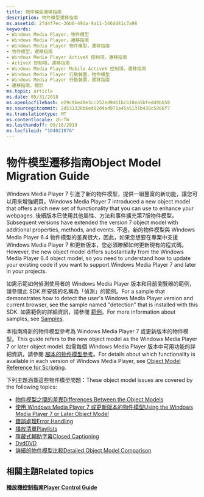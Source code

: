 ```yaml
---
title: 物件模型遷移指南
description: 物件模型遷移指南
ms.assetid: 2fd4f7ec-36b0-49da-9a11-546dd41c7a98
keywords:
- Windows Media Player，物件模型
- Windows Media Player，遷移指南
- Windows Media Player 物件模型，遷移指南
- 物件模型，遷移指南
- Windows Media Player ActiveX 控制項，遷移指南
- ActiveX 控制項，遷移指南
- Windows Media Player Mobile ActiveX 控制項，遷移指南
- Windows Media Player 行動裝置，物件模型
- Windows Media Player 行動裝置，遷移指南
- 遷移指南，關於
ms.topic: article
ms.date: 05/31/2018
ms.openlocfilehash: e29c9be40e3cc252ed9461bcb18ea5bfed49bb58
ms.sourcegitcommit: 2d531328b6ed82d4ad971a45a5131b430c5866f7
ms.translationtype: MT
ms.contentlocale: zh-TW
ms.lasthandoff: 09/16/2019
ms.locfileid: "104021876"
---
```

# <a name="object-model-migration-guide"></a><span data-ttu-id="7b5b8-113">物件模型遷移指南</span><span class="sxs-lookup"><span data-stu-id="7b5b8-113">Object Model Migration Guide</span></span>

<span data-ttu-id="7b5b8-114">Windows Media Player 7 引進了新的物件模型，提供一組豐富的新功能，讓您可以用來增強網頁。</span><span class="sxs-lookup"><span data-stu-id="7b5b8-114">Windows Media Player 7 introduced a new object model that offers a rich new set of functionality that you can use to enhance your webpages.</span></span> <span data-ttu-id="7b5b8-115">後續版本已使用其他屬性、方法和事件擴充第7版物件模型。</span><span class="sxs-lookup"><span data-stu-id="7b5b8-115">Subsequent versions have extended the version 7 object model with additional properties, methods, and events.</span></span> <span data-ttu-id="7b5b8-116">不過，新的物件模型與 Windows Media Player 6.4 物件模型的差異很大，因此，如果您想要在專案中支援 Windows Media Player 7 和更新版本，您必須瞭解如何更新現有的程式碼。</span><span class="sxs-lookup"><span data-stu-id="7b5b8-116">However, the new object model differs substantially from the Windows Media Player 6.4 object model, so you need to understand how to update your existing code if you want to support Windows Media Player 7 and later in your projects.</span></span>

<span data-ttu-id="7b5b8-117">如需示範如何偵測使用者的 Windows Media Player 版本和目前瀏覽器的範例，請參閱此 SDK 所安裝的名稱為「偵測」的範例。</span><span class="sxs-lookup"><span data-stu-id="7b5b8-117">For a sample that demonstrates how to detect the user's Windows Media Player version and current browser, see the sample named "detection" that is installed with this SDK.</span></span> <span data-ttu-id="7b5b8-118">如需範例的詳細資訊，請參閱 [範例](samples.md)。</span><span class="sxs-lookup"><span data-stu-id="7b5b8-118">For more information about samples, see [Samples](samples.md).</span></span>

<span data-ttu-id="7b5b8-119">本指南將新的物件模型參考為 Windows Media Player 7 或更新版本的物件模型。</span><span class="sxs-lookup"><span data-stu-id="7b5b8-119">This guide refers to the new object model as the Windows Media Player 7 or later object model.</span></span> <span data-ttu-id="7b5b8-120">如需每個 Windows Media Player 版本中可用功能的詳細資訊，請參閱 [腳本的物件模型參考](object-model-reference-for-scripting.md)。</span><span class="sxs-lookup"><span data-stu-id="7b5b8-120">For details about which functionality is available in each version of Windows Media Player, see [Object Model Reference for Scripting](object-model-reference-for-scripting.md).</span></span>

<span data-ttu-id="7b5b8-121">下列主題涵蓋這些物件模型問題：</span><span class="sxs-lookup"><span data-stu-id="7b5b8-121">These object model issues are covered by the following topics:</span></span>

-   [<span data-ttu-id="7b5b8-122">物件模型之間的差異</span><span class="sxs-lookup"><span data-stu-id="7b5b8-122">Differences Between the Object Models</span></span>](differences-between-the-object-models.md)
-   [<span data-ttu-id="7b5b8-123">使用 Windows Media Player 7 或更新版本的物件模型</span><span class="sxs-lookup"><span data-stu-id="7b5b8-123">Using the Windows Media Player 7 or Later Object Model</span></span>](using-the-windows-media-player-7-or-later-object-model.md)
-   [<span data-ttu-id="7b5b8-124">錯誤處理</span><span class="sxs-lookup"><span data-stu-id="7b5b8-124">Error Handling</span></span>](error-handling.md)
-   [<span data-ttu-id="7b5b8-125">播放清單</span><span class="sxs-lookup"><span data-stu-id="7b5b8-125">Playlists</span></span>](playlists.md)
-   [<span data-ttu-id="7b5b8-126">隱藏式輔助字幕</span><span class="sxs-lookup"><span data-stu-id="7b5b8-126">Closed Captioning</span></span>](closed-captioning.md)
-   [<span data-ttu-id="7b5b8-127">Dvd</span><span class="sxs-lookup"><span data-stu-id="7b5b8-127">DVD</span></span>](dvd.md)
-   [<span data-ttu-id="7b5b8-128">詳細的物件模型比較</span><span class="sxs-lookup"><span data-stu-id="7b5b8-128">Detailed Object Model Comparison</span></span>](detailed-object-model-comparison.md)

## <a name="related-topics"></a><span data-ttu-id="7b5b8-129">相關主題</span><span class="sxs-lookup"><span data-stu-id="7b5b8-129">Related topics</span></span>

<dl> <dt>

[<span data-ttu-id="7b5b8-130">**播放機控制指南**</span><span class="sxs-lookup"><span data-stu-id="7b5b8-130">**Player Control Guide**</span></span>](player-control-guide.md)
</dt> </dl>

 

 




